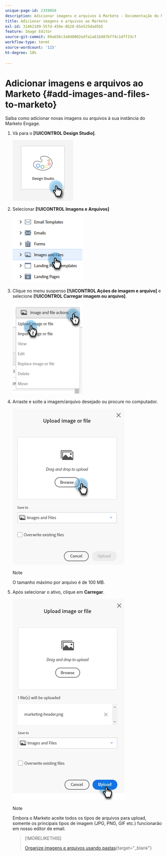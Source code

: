 ```yaml
---
unique-page-id: 2359858
description: Adicionar imagens e arquivos à Marketo - Documentação do Marketo - Documentação do produto
title: Adicionar imagens e arquivos ao Marketo
exl-id: 31462189-55fd-458e-8b28-85e525dad5b5
feature: Image Editor
source-git-commit: 09a656c3a0d0002edfa1a61b987bff4c1dff33cf
workflow-type: tm+mt
source-wordcount: '115'
ht-degree: 10%

---
```


# Adicionar imagens e arquivos ao Marketo {#add-images-and-files-to-marketo}

Saiba como adicionar novas imagens ou arquivos à sua instância do Marketo Engage.

1. Vá para o **[!UICONTROL Design Studio]**.

   ![](assets/add-images-and-files-to-marketo-1.png)

1. Selecionar **[!UICONTROL Imagens e Arquivos]**

   ![](assets/add-images-and-files-to-marketo-2.png)

1. Clique no menu suspenso **[!UICONTROL Ações de imagem e arquivo]** e selecione **[!UICONTROL Carregar imagem ou arquivo]**.

   ![](assets/add-images-and-files-to-marketo-3.png)

1. Arraste e solte a imagem/arquivo desejado ou procure no computador.

   ![](assets/add-images-and-files-to-marketo-4.png)

   >[!NOTE]
   >
   >O tamanho máximo por arquivo é de 100 MB.

1. Após selecionar o ativo, clique em **Carregar**.

   ![](assets/add-images-and-files-to-marketo-5.png)

   >[!NOTE]
   >
   >Embora o Marketo aceite todos os tipos de arquivos para upload, somente os principais tipos de imagem (JPG, PNG, GIF etc.) funcionarão em nosso editor de email.

   >[!MORELIKETHIS]
   >
   >[Organize imagens e arquivos usando pastas](/help/marketo/product-docs/demand-generation/images-and-files/organize-your-images-and-files-using-folders.md){target="_blank"}
